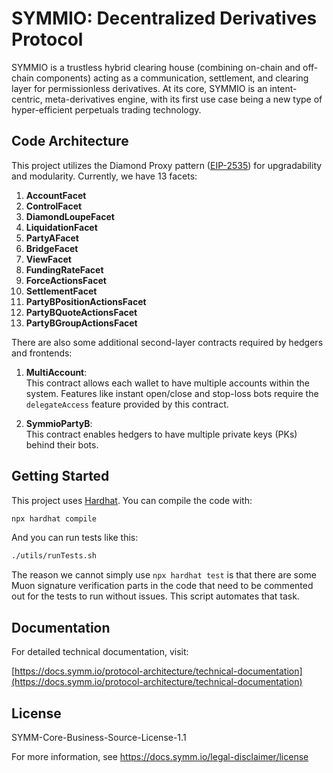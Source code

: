 # SYMMIO: Decentralized Derivatives Protocol

SYMMIO is a trustless hybrid clearing house (combining on-chain and off-chain components) acting as a communication,
settlement, and clearing layer for permissionless derivatives. At its core, SYMMIO is an intent-centric,
meta-derivatives engine, with its first use case being a new type of hyper-efficient perpetuals trading technology.

## Code Architecture

This project utilizes the Diamond Proxy pattern ([EIP-2535](https://eips.ethereum.org/EIPS/eip-2535)) for upgradability
and modularity. Currently, we have 13 facets:

1. **AccountFacet**
2. **ControlFacet**
3. **DiamondLoupeFacet**
4. **LiquidationFacet**
5. **PartyAFacet**
6. **BridgeFacet**
7. **ViewFacet**
8. **FundingRateFacet**
9. **ForceActionsFacet**
10. **SettlementFacet**
11. **PartyBPositionActionsFacet**
12. **PartyBQuoteActionsFacet**
13. **PartyBGroupActionsFacet**

There are also some additional second-layer contracts required by hedgers and frontends:

1. **MultiAccount**:  
   This contract allows each wallet to have multiple accounts within the system. Features like instant open/close and
   stop-loss bots require the `delegateAccess` feature provided by this contract.

2. **SymmioPartyB**:  
   This contract enables hedgers to have multiple private keys (PKs) behind their bots.

## Getting Started

This project uses [Hardhat](https://hardhat.org/). You can compile the code with:

```bash
npx hardhat compile
```

And you can run tests like this:

```bash
./utils/runTests.sh
```

The reason we cannot simply use `npx hardhat test` is that there are some Muon signature verification parts in the code
that need to be commented out for the tests to run without issues. This script automates that task.

## Documentation

For detailed technical documentation, visit:

[https://docs.symm.io/protocol-architecture/technical-documentation](https://docs.symm.io/protocol-architecture/technical-documentation)

## License

SYMM-Core-Business-Source-License-1.1

For more information, see https://docs.symm.io/legal-disclaimer/license